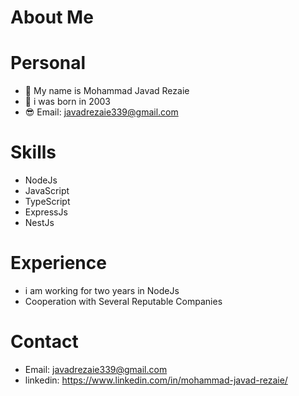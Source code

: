# About Me

# Personal
* 🙌 My name is Mohammad Javad Rezaie
* 🌹 i was born in 2003
* 😎 Email: javadrezaie339@gmail.com

# Skills
* NodeJs
* JavaScript
* TypeScript
* ExpressJs
* NestJs

# Experience
* i am working for two years in NodeJs
* Cooperation with Several Reputable Companies

# Contact 
* Email: javadrezaie339@gmail.com
* linkedin: https://www.linkedin.com/in/mohammad-javad-rezaie/


